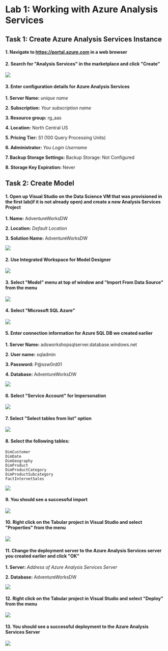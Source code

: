 # Lab 1: Working with Azure Analysis Services

## Task 1: Create Azure Analysis Services Instance

#### 1.	Navigate to https://portal.azure.com in a web browser

#### 2.	Search for "Analysis Services" in the marketplace and click "Create"

![](/screenshots/Lab5_AzureAnalysisServices/AAS01_Search.png)

#### 3. Enter configuration details for Azure Analysis Services 

   **1. Server Name:** *unique name*
  
   **2. Subscription:** *Your subscription name*
  
   **3. Resource group:** rg_aas
  
   **4. Location:** North Central US
  
   **5. Pricing Tier:** S1 (100 Query Processing Units)

   **6. Administrator:** *You Login Username*
  
   **7. Backup Storage Settings:** Backup Storage: Not Configured
  
   **8. Storage Key Expiration:** Never 
 	
## Task 2: Create Model

#### 1.	Open up Visual Studio on the Data Science VM that was provisioned in the first lab(if it is not already open) and create a new Analysis Services Project

   **1. Name:** AdventureWorksDW
  
   **2. Location:** *Default Location*
  
   **3. Solution Name:** AdventureWorksDW

![](/screenshots/Lab5_AzureAnalysisServices/AAS04_CreateTabularProject.png)
   
#### 2.	Use Integrated Workspace for Model Designer

   ![](/screenshots/Lab5_AzureAnalysisServices/AAS05_ModelDesigner.png)
   
#### 3.	Select "Model" menu at top of window and "Import From Data Source" from the menu

   ![](/screenshots/Lab5_AzureAnalysisServices/AAS06_ImportDataSource.png)

#### 4.	Select "Microsoft SQL Azure"

   ![](/screenshots/Lab5_AzureAnalysisServices/AAS07_ConnectToDataSource.png)

#### 5.	Enter connection information for Azure SQL DB we created earlier

   **1. Server Name:** adsworkshopsqlserver.database.windows.net
  
   **2. User name:** sqladmin
  
   **3. Password:** P@ssw0rd01

   **4. Database:** AdventureWorksDW

   ![](/screenshots/Lab5_AzureAnalysisServices/AAS08_SQLConnectionProperties.png)
   
#### 6.	Select "Service Account" for Impersonation

   ![](/screenshots/Lab5_AzureAnalysisServices/AAS09_ProcessImpersonationInfo.png)

#### 7.	Select "Select tables from list" option

   ![](/screenshots/Lab5_AzureAnalysisServices/AAS10_SelectTablesFromList.png)

#### 8.	Select the following tables:

    DimCustomer
    DimDate
    DimGeography
    DimProduct
    DimProductCategory
    DimProductSubcategory
    FactInternetSales

   ![](/screenshots/Lab5_AzureAnalysisServices/AAS11_SelectTables.png)
   
#### 9.	You should see a successful import

   ![](/screenshots/Lab5_AzureAnalysisServices/AAS12_ImportSuccess.png)

#### 10. Right click on the Tabular project in Visual Studio and select "Properties" from the menu

   ![](/screenshots/Lab5_AzureAnalysisServices/AAS13_ProjectProperties.png)

#### 11. Change the deployment server to the Azure Analysis Services server you created earlier and click "OK"

   **1. Server:** *Address of Azure Analysis Services Server*
  
   **2. Database:** AdventureWorksDW

   ![](/screenshots/Lab5_AzureAnalysisServices/AAS14_ChangeDeploymentServer.png)

#### 12. Right click on the Tabular project in Visual Studio and select "Deploy" from the menu

   ![](/screenshots/Lab5_AzureAnalysisServices/AAS15_DeployModel.png)

#### 13. You should see a successful deployment to the Azure Analysis Services Server

   ![](/screenshots/Lab5_AzureAnalysisServices/AAS16_DeploySuccess.png)
   